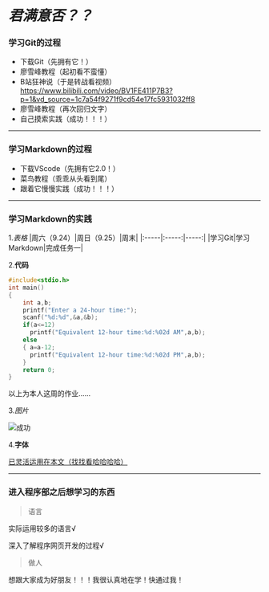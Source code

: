 # ***君满意否？？***
### 学习Git的过程
- 下载Git（先拥有它！）
- 廖雪峰教程（起初看不蛮懂）
- B站狂神说（于是转战看视频）
<https://www.bilibili.com/video/BV1FE411P7B3?p=1&vd_source=1c7a54f9271f9cd54e17fc5931032ff8>
- 廖雪峰教程（再次回归文字）
- 自己摸索实践（成功！！！）
-----
### 学习Markdown的过程
- 下载VScode（先拥有它2.0！）
- 菜鸟教程（乖乖从头看到尾）
- 跟着它慢慢实践（成功！！！）
-----
### 学习Markdown的实践
1.*表格*
|周六（9.24）|周日（9.25）|周末|
|:-----|:-----:|-----:|
|学习Git|学习Markdown|完成任务一|

2.**代码**

```c
#include<stdio.h>
int main()
{
	int a,b;
	printf("Enter a 24-hour time:");
	scanf("%d:%d",&a,&b);
	if(a<=12)
	  printf("Equivalent 12-hour time:%d:%02d AM",a,b);
	else
	{ a=a-12;
	  printf("Equivalent 12-hour time:%d:%02d PM",a,b);
	}
	return 0;
}

```
以上为本人这周的作业……

3.*图片*

![成功](https://image.so.com/view?q=%E6%88%90%E5%8A%9F%E8%A1%A8%E6%83%85%E5%8C%85&listsrc=sobox&listsign=a0910f79d5ad68427810eddf09f96caf&src=360pic_strong&correct=%E6%88%90%E5%8A%9F%E8%A1%A8%E6%83%85%E5%8C%85&ancestor=list&cmsid=ae5676edc658657c45d3be7d2f8860f3&cmras=0&cn=0&gn=0&kn=0&crn=0&bxn=0&fsn=60&cuben=0&pornn=0&manun=0&adstar=0&clw=250#id=a0910f79d5ad68427810eddf09f96caf&currsn=0&ps=58&pc=58)

4.**字体**

<u>已灵活运用在本文（找找看哈哈哈哈）</u>

-----

### 进入程序部之后想学习的东西
> 语言

实际运用较多的语言√

深入了解程序网页开发的过程√

> 做人

想跟大家成为好朋友！！！我很认真地在学！快通过我！
